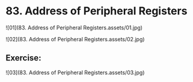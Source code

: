 # 83. Address of Peripheral Registers



![01](83. Address of Peripheral Registers.assets/01.jpg)

![02](83. Address of Peripheral Registers.assets/02.jpg)

## Exercise:

![03](83. Address of Peripheral Registers.assets/03.jpg)